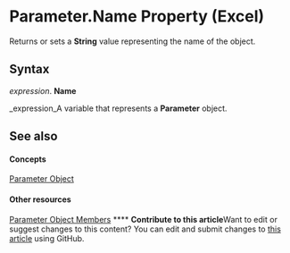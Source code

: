 
# Parameter.Name Property (Excel)

Returns or sets a  **String** value representing the name of the object.


## Syntax

 _expression_. **Name**

 _expression_A variable that represents a  **Parameter** object.


## See also


#### Concepts


 [Parameter Object](2a30f4ef-2cae-c96d-4480-3ba55fa871e8.md)
#### Other resources


 [Parameter Object Members](1aca4dc1-3a5c-1933-311c-7b96e4dd37e3.md)
****   **Contribute to this article**Want to edit or suggest changes to this content? You can edit and submit changes to  [this article](https://github.com/jhershey00/VBA_Excel_Test/OpenXMLCon/articles/f82a18d7-5172-1fcd-2593-e5b1bbe53b4a.md) using GitHub.

